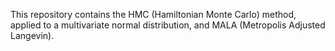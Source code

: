 This repository contains the HMC (Hamiltonian Monte Carlo) method, applied to a multivariate normal distribution, and MALA (Metropolis Adjusted Langevin).
